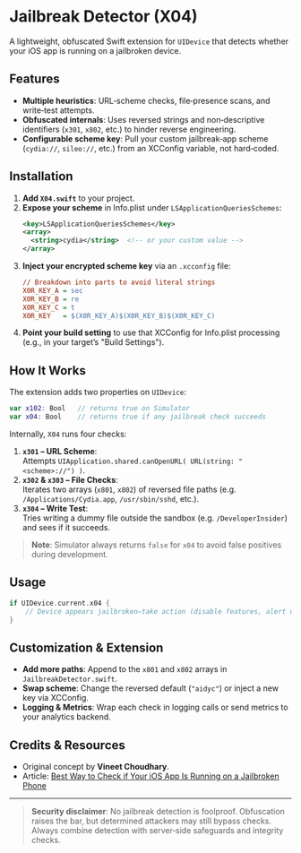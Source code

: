 # Jailbreak Detector (X04)

A lightweight, obfuscated Swift extension for `UIDevice` that detects whether your iOS app is running on a jailbroken device.

## Features

- **Multiple heuristics**: URL‐scheme checks, file‐presence scans, and write‐test attempts.  
- **Obfuscated internals**: Uses reversed strings and non‐descriptive identifiers (`x301`, `x802`, etc.) to hinder reverse engineering.  
- **Configurable scheme key**: Pull your custom jailbreak‐app scheme (`cydia://`, `sileo://`, etc.) from an XCConfig variable, not hard‐coded.

## Installation

1. **Add `X04.swift`** to your project.  
2. **Expose your scheme** in Info.plist under `LSApplicationQueriesSchemes`:  
   ```xml
   <key>LSApplicationQueriesSchemes</key>
   <array>
     <string>cydia</string>  <!-- or your custom value -->
   </array>
   ```
3. **Inject your encrypted scheme key** via an `.xcconfig` file:  
   ```ini
   // Breakdown into parts to avoid literal strings
   X0R_KEY_A = sec
   X0R_KEY_B = re
   X0R_KEY_C = t
   X0R_KEY   = $(X0R_KEY_A)$(X0R_KEY_B)$(X0R_KEY_C)
   ```
4. **Point your build setting** to use that XCConfig for Info.plist processing (e.g., in your target’s "Build Settings").

## How It Works

The extension adds two properties on `UIDevice`:

```swift
var x102: Bool   // returns true on Simulator
var x04: Bool    // returns true if any jailbreak check succeeds
```

Internally, `X04` runs four checks:

1. **`x301` – URL Scheme**:  
   Attempts `UIApplication.shared.canOpenURL( URL(string: "<scheme>://") )`.
2. **`x302` & `x303` – File Checks**:  
   Iterates two arrays (`x801`, `x802`) of reversed file paths (e.g. `/Applications/Cydia.app`, `/usr/sbin/sshd`, etc.).
3. **`x304` – Write Test**:  
   Tries writing a dummy file outside the sandbox (e.g. `/DeveloperInsider`) and sees if it succeeds.

> **Note**: Simulator always returns `false` for `x04` to avoid false positives during development.

## Usage

```swift
if UIDevice.current.x04 {
    // Device appears jailbroken—take action (disable features, alert user, etc.)
}
```

## Customization & Extension

- **Add more paths**: Append to the `x801` and `x802` arrays in `JailbreakDetector.swift`.  
- **Swap scheme**: Change the reversed default (`"aidyc"`) or inject a new key via XCConfig.  
- **Logging & Metrics**: Wrap each check in logging calls or send metrics to your analytics backend.

## Credits & Resources

- Original concept by **Vineet Choudhary**.  
- Article: [Best Way to Check if Your iOS App Is Running on a Jailbroken Phone](https://developerinsider.co/best-way-to-check-if-your-ios-app-is-running-on-a-jailbroken-phone/)  

---

> **Security disclaimer**: No jailbreak detection is foolproof. Obfuscation raises the bar, but determined attackers may still bypass checks. Always combine detection with server‐side safeguards and integrity checks.

